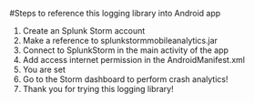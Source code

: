 #Steps to reference this logging library into Android app
1. Create an Splunk Storm account
2. Make a reference to splunkstormmobileanalytics.jar
3. Connect to SplunkStorm in the main activity of the app
4. Add access internet permission in the AndroidManifest.xml
5. You are set
6. Go to the Storm dashboard to perform crash analytics!
7. Thank you for trying this logging library!
